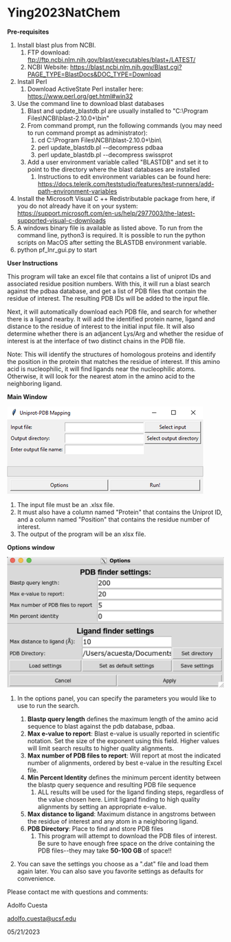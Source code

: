 # Ying2023NatChem

**Pre-requisites**
1. Install blast plus from NCBI.
	1. FTP download: ftp://ftp.ncbi.nlm.nih.gov/blast/executables/blast+/LATEST/
	1. NCBI Website: https://blast.ncbi.nlm.nih.gov/Blast.cgi?PAGE_TYPE=BlastDocs&DOC_TYPE=Download
1. Install Perl
	1. Download ActiveState Perl installer here: https://www.perl.org/get.html#win32
1. Use the command line to download blast databases
	1. Blast and update_blastdb.pl are usually installed to "C:\Program Files\NCBI\blast-2.10.0+\bin"
	1. From command prompt, run the following commands (you may need to run command prompt as administrator):
		1. cd C:\Program Files\NCBI\blast-2.10.0+\bin\
		1. perl update_blastdb.pl --decompress pdbaa
		1. perl update_blastdb.pl --decompress swissprot
	1. Add a user environment variable called "BLASTDB" and set it to point to the directory where the blast databases are installed
		1. Instructions to edit environment variables can be found here: https://docs.telerik.com/teststudio/features/test-runners/add-path-environment-variables
1. Install the Microsoft Visual C ++ Redistributable package from here, if you do not already have it on your system: https://support.microsoft.com/en-us/help/2977003/the-latest-supported-visual-c-downloads
1. A windows binary file is available as listed above. To run from the command line, python3 is required. It is possible to run the python scripts on MacOS after setting the BLASTDB environment variable. 
  1. python pf_lnr_gui.py to start 


**User Instructions**

This program will take an excel file that contains a list of uniprot IDs and associated residue position numbers. With this, it will run a blast search against the pdbaa database, and get a list of PDB files that contain the residue of interest. The resulting PDB IDs will be added to the input file.

Next, it will automatically download each PDB file, and search for whether there is a ligand nearby. It will add the identified protein name, ligand and distance to the residue of interest to the initial input file. It will also determine whether there is an adjancent Lys/Arg and whether the residue of interest is at the interface of two distinct chains in the PDB file.

Note: This will identify the structures of homologous proteins and identify the position in the protein that matches the residue of interest. If this amino acid is nucleophilic, it will find ligands near the nucleophilic atoms. Otherwise, it will look for the nearest atom in the amino acid to the neighboring ligand.  


**Main Window**

![alt text](https://github.com/aacuesta/Ying2023NatChem/blob/main/Main%20Panel.PNG?raw=true)
1. The input file must be an .xlsx file.
1. It must also have a column named "Protein" that contains the Uniprot ID, and a column named "Position" that contains the residue number of interest.
1. The output of the program will be an xlsx file.

**Options window**

![alt text](https://github.com/aacuesta/Ying2023NatChem/blob/main/Options%20panel.PNG?raw=true)
1. In the options panel, you can specify the parameters you would like to use to run the search.
	1. **Blastp query length** defines the maximum length of the amino acid sequence to blast against the pdb database, pdbaa.
	1. **Max e-value to report**: Blast e-value is usually reported in scientific notation. Set the size of the exponent using this field. Higher values will limit search results to higher quality alignments.
	1. **Max number of PDB files to report**: Will report at most the indicated number of alignments, ordered by best e-value in the resulting Excel file.
	1. **Min Percent Identity** defines the minimum percent identity between the blastp query sequence and resulting PDB file sequence 
		1. ALL results will be used for the ligand finding steps, regardless of the value chosen here. Limit ligand finding to high quality alignments by setting an appropriate e-value.
	1. **Max distance to ligand**: Maximum distance in angstroms between the residue of interest and any atom in a neighboring ligand.
	1. **PDB Directory**: Place to find and store PDB files
		1. This program will attempt to download the PDB files of interest. Be sure to have enough free space on the drive containing the PDB files--they may take **50-100 GB** of space!!

1. You can save the settings you choose as a ".dat" file and load them again later. You can also save you favorite settings as defaults for convenience.

Please contact me with questions and comments:

Adolfo Cuesta

adolfo.cuesta@ucsf.edu

05/21/2023
